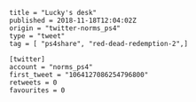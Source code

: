 ```
title = "Lucky's desk"
published = 2018-11-18T12:04:02Z
origin = "twitter-norms_ps4"
type = "tweet"
tag = [ "ps4share", "red-dead-redemption-2",]

[twitter]
account = "norms_ps4"
first_tweet = "1064127086254796800"
retweets = 0
favourites = 0
```

<p class='image'><img src='https://mnf.m17s.net/2018/11/18/DsSJ8brWwAEqPna.jpg' alt=''></p>

